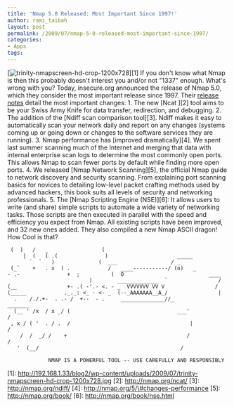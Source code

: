 ```yaml
---
title: 'Nmap 5.0 Released: Most Important Since 1997!'
author: rami_taibah
layout: post
permalink: /2009/07/nmap-5-0-released-most-important-since-1997/
categories:
- Apps
tags: 
---
```

\[![trinity-nmapscreen-hd-crop-1200x728](/blog/wp-content/uploads/2009/07/trinity-nmapscreen-hd-crop-1200x728-1024x621.jpg)\]\[1\]
If you don't know what Nmap is then this probably doesn't interest you and/or not "1337" enough. What's wrong with you?
Today, insecure.org announced the release of Nmap 5.0, which they consider the most important release since 1997\. Their [release notes](http://nmap.org/5/) detail the most important changes:
1\. The new \[Ncat \]\[2\] tool aims to be your Swiss Army Knife for data transfer, redirection, and debugging.
2\. The addition of the \[Ndiff scan comparison tool\]\[3\]. Ndiff makes it easy to automatically scan your network daily and report on any changes (systems coming up or going down or changes to the software services they are running).
3\. Nmap performance has \[improved dramatically\]\[4\]. We spent last summer scanning much of the Internet and merging that data with internal enterprise scan logs to determine the most commonly open ports. This allows Nmap to scan fewer ports by default while finding more open ports.
4\. We released \[Nmap Network Scanning\]\[5\], the official Nmap guide to network discovery and security scanning. From explaining port scanning basics for novices to detailing low-level packet crafting methods used by advanced hackers, this book suits all levels of security and networking professionals.
5\. The \[Nmap Scripting Engine (NSE)\]\[6\]: It allows users to write (and share) simple scripts to automate a wide variety of networking tasks. Those scripts are then executed in parallel with the speed and efficiency you expect from Nmap. All existing scripts have been improved, and 32 new ones added.
They also compiled a new Nmap ASCII dragon! How Cool is that?

     (  )   /   _                 (
         |  (   ( .(               )                      _____
           `  `   )              (  ___                 / _   
     (_`    +   . x  ( .            /   ____-----------/ (o)   _
    - .-               +  ;          (  O                           ____
                              )        _____________  `                /
    (__                +- .( -'.- <. - _  VVVVVVV VV V                /
    (_____            ._._: <_ - <- _  (--_AAAAAAA__A_/                |
      .    /./.+-  . .- /  +--  - .     ______________//_              _______
      (__ ' /x  / x _/ (                                  ___'               /
     , x / ( '  . / .  /                                      |              /
        /  /  _/ /    +                                      /              /
       '  (__/                                             /                  
    
                 NMAP IS A POWERFUL TOOL -- USE CAREFULLY AND RESPONSIBLY
    

\[1\]: http://192.168.1.33/blog2/wp-content/uploads/2009/07/trinity-nmapscreen-hd-crop-1200x728.jpg
\[2\]: http://nmap.org/ncat/
\[3\]: http://nmap.org/ndiff/
\[4\]: http://nmap.org/5/\#changes-performance
\[5\]: http://nmap.org/book/
\[6\]: http://nmap.org/book/nse.html